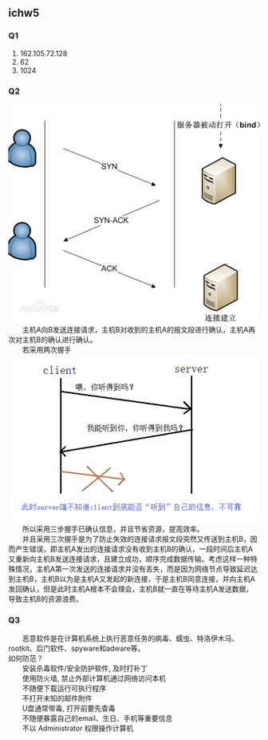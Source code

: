 ## ichw5 ##
### Q1 ###
1. 162.105.72.128  
2. 62  
3. 1024  
### Q2 ###
![image](https://github.com/assassinmsq/ichw/blob/master/git%E7%85%A7%E7%89%87/git%E7%85%A7%E7%89%87/%E4%B8%89%E6%AD%A5%E6%8F%A1%E6%89%8B.png)  
　　主机A向B发送连接请求，主机B对收到的主机A的报文段进行确认，主机A再次对主机B的确认进行确认。  
　　若采用两次握手 ![image](https://github.com/assassinmsq/ichw/blob/master/git%E7%85%A7%E7%89%87/git%E7%85%A7%E7%89%87/%E4%B8%A4%E6%AD%A5%E6%8F%A1%E6%89%8B.png)   
　　所以采用三步握手已确认信息，并且节省资源，提高效率。  
　　并且采用三次握手是为了防止失效的连接请求报文段突然又传送到主机B，因而产生错误，即主机A发出的连接请求没有收到主机B的确认，一段时间后主机A又重新向主机B发送连接请求，且建立成功，顺序完成数据传输。考虑这样一种特殊情况，主机A第一次发送的连接请求并没有丢失，而是因为网络节点导致延迟达到主机B，主机B以为是主机A又发起的新连接，于是主机B同意连接，并向主机A发回确认，但是此时主机A根本不会理会，主机B就一直在等待主机A发送数据，导致主机B的资源浪费。  
### Q3 ###
　　恶意软件是在计算机系统上执行恶意任务的病毒、蠕虫、特洛伊木马、rootkit、后门软件、spyware和adware等。   
如何防范？  
　　安装杀毒软件/安全防护软件, 及时打补丁  
　　使用防火墙, 禁止外部计算机通过网络访问本机  
　　不随便下载运行可执行程序  
　　不打开未知的邮件附件  
　　U盘通常带毒, 打开前要先查毒  
　　不随便暴露自己的email、生日、手机等重要信息  
　　不以 Administrator 权限操作计算机
